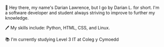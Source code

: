  👋 Hey there, my name's Darian Lawrence, but I go by Darian L. for short. I'm a software developer and student always striving to improve to further my knowledge. 
 
 🖊️ My skills include: Python, HTML, CSS, and Linux.
 
 📚 I'm currently studying Level 3 IT at Coleg y Cymoedd 
 
